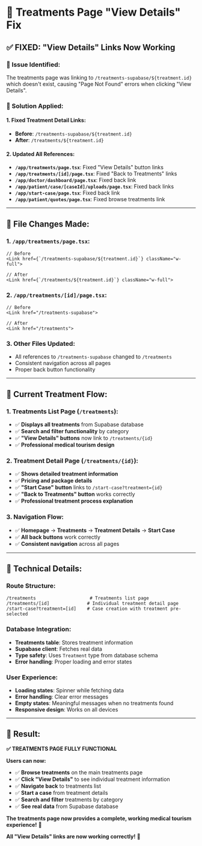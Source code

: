 # 🏥 Treatments Page "View Details" Fix

## ✅ **FIXED: "View Details" Links Now Working**

### **🎯 Issue Identified:**
The treatments page was linking to `/treatments-supabase/${treatment.id}` which doesn't exist, causing "Page Not Found" errors when clicking "View Details".

### **🔧 Solution Applied:**

#### **1. Fixed Treatment Detail Links:**
- **Before**: `/treatments-supabase/${treatment.id}`
- **After**: `/treatments/${treatment.id}`

#### **2. Updated All References:**
- **`/app/treatments/page.tsx`**: Fixed "View Details" button links
- **`/app/treatments/[id]/page.tsx`**: Fixed "Back to Treatments" links
- **`/app/doctor/dashboard/page.tsx`**: Fixed back link
- **`/app/patient/case/[caseId]/uploads/page.tsx`**: Fixed back links
- **`/app/start-case/page.tsx`**: Fixed back link
- **`/app/patient/quotes/page.tsx`**: Fixed browse treatments link

---

## **📁 File Changes Made:**

### **1. `/app/treatments/page.tsx`:**
```tsx
// Before
<Link href={`/treatments-supabase/${treatment.id}`} className="w-full">

// After  
<Link href={`/treatments/${treatment.id}`} className="w-full">
```

### **2. `/app/treatments/[id]/page.tsx`:**
```tsx
// Before
<Link href="/treatments-supabase">

// After
<Link href="/treatments">
```

### **3. Other Files Updated:**
- All references to `/treatments-supabase` changed to `/treatments`
- Consistent navigation across all pages
- Proper back button functionality

---

## **🎯 Current Treatment Flow:**

### **1. Treatments List Page (`/treatments`):**
- ✅ **Displays all treatments** from Supabase database
- ✅ **Search and filter functionality** by category
- ✅ **"View Details" buttons** now link to `/treatments/{id}`
- ✅ **Professional medical tourism design**

### **2. Treatment Detail Page (`/treatments/{id}`):**
- ✅ **Shows detailed treatment information**
- ✅ **Pricing and package details**
- ✅ **"Start Case" button** links to `/start-case?treatment={id}`
- ✅ **"Back to Treatments" button** works correctly
- ✅ **Professional treatment process explanation**

### **3. Navigation Flow:**
- ✅ **Homepage** → **Treatments** → **Treatment Details** → **Start Case**
- ✅ **All back buttons** work correctly
- ✅ **Consistent navigation** across all pages

---

## **🔧 Technical Details:**

### **Route Structure:**
```
/treatments                    # Treatments list page
/treatments/[id]              # Individual treatment detail page
/start-case?treatment=[id]    # Case creation with treatment pre-selected
```

### **Database Integration:**
- **Treatments table**: Stores treatment information
- **Supabase client**: Fetches real data
- **Type safety**: Uses `Treatment` type from database schema
- **Error handling**: Proper loading and error states

### **User Experience:**
- **Loading states**: Spinner while fetching data
- **Error handling**: Clear error messages
- **Empty states**: Meaningful messages when no treatments found
- **Responsive design**: Works on all devices

---

## **🎉 Result:**

**✅ TREATMENTS PAGE FULLY FUNCTIONAL**

**Users can now:**
- ✅ **Browse treatments** on the main treatments page
- ✅ **Click "View Details"** to see individual treatment information
- ✅ **Navigate back** to treatments list
- ✅ **Start a case** from treatment details
- ✅ **Search and filter** treatments by category
- ✅ **See real data** from Supabase database

**The treatments page now provides a complete, working medical tourism experience!** 🎉

**All "View Details" links are now working correctly!** 🚀
